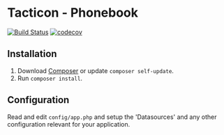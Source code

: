 # Tacticon - Phonebook

[![Build Status](https://travis-ci.org/Werzan/tacticon.svg?branch=master)](https://travis-ci.org/Werzan/tacticon)
[![codecov](https://codecov.io/gh/Werzan/tacticon/branch/master/graph/badge.svg)](https://codecov.io/gh/Werzan/tacticon)

## Installation

1. Download [Composer](http://getcomposer.org/doc/00-intro.md) or update `composer self-update`.
2. Run `composer install`.

## Configuration

Read and edit `config/app.php` and setup the 'Datasources' and any other
configuration relevant for your application.
